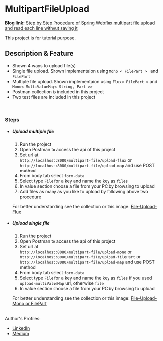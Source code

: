 # MultipartFileUpload
<strong>Blog link:</strong> <a href="https://medium.com/@eaimanshoshi/step-by-step-procedure-of-spring-webflux-multipart-file-upload-and-read-each-line-without-saving-it-6a12be64f6ee">Step by Step Procedure of Spring Webflux multipart file upload and read each line without saving it</a>

This project is for tutorial purpose.<br />

<h2>Description & Feature</h2>
<ul>
  <li>Shown 4 ways to upload file(s)</li>
  <li>Single file upload. Shown implementaion using <code>Mono < FilePart > </code> and <code>FilePart</code></li>
  <li>Multiple file upload. Shown implementaion using <code>Flux< FilePart ></code> and <code>Mono< MultiValueMap< String, Part >></code></li>
  <li>Postman collection is included in this project</li>
  <li>Two test files are included in this project</li>
</ul>
<br />

<h3>Steps</h3>
<ul>
  <li><h5>Upload multiple file</h5>
  
  <ol>
    <li>Run the project</li>
    <li>Open Postman to access the api of this project</li>
    <li>Set url at<br /><code>http://localhost:8080/multipart-file/upload-flux</code> or<br/><code>http://localhost:8080/multipart-file/upload-map</code> and use POST method</li>
    <li>From body tab select <code>form-data</code></li>
    <li>Select type <code>File</code> for a key and name the key as <code>files</code></li>
    <li>In value section choose a file from your PC by browsing to upload</li>
    <li>Add files as many as you like to upload by following above two procedure</li>
  </ol>
 

For better understanding see the collection or this image:
<a href="https://drive.google.com/open?id=1eWto_4TtMVBKaHGiNakvVZEq8Xwb4bfL" target="_blank">File-Upload-Flux</a>
</li>


<li><h5>Upload single file</h5>

  <ol>
    <li>Run the project</li>
    <li>Open Postman to access the api of this project</li>
    <li>Set url at<br /><code>http://localhost:8080/multipart-file/upload-mono</code> or<br /><code>http://localhost:8080/multipart-file/upload-filePart</code> or<br /><code>http://localhost:8080/multipart-file/upload-map</code> and use POST method</li>
    <li>From body tab select <code>form-data</code></li>
    <li>Select type <code>File</code> for a key and name the key as <code>files</code> if you used <code>upload-multiValueMap</code> url, otherwise <code>file</code></li>
    <li>In value section choose a file from your PC by browsing to upload</li>
  </ol>

For better understanding see the collection or this image:
<a href="https://drive.google.com/open?id=1SZ9n5lh1K5dm4QjvRiQkGm_Rww9U3_tN" target="_blank">File-Upload-Mono or FilePart</a>
</li>
</ul>

<br />
Author's Profiles:
<ul>
  <li><a href="https://www.linkedin.com/in/eaimanshoshi">LinkedIn</a></li>
  <li><a href="https://medium.com/@eaimanshoshi">Medium</a></li>
</ul>
